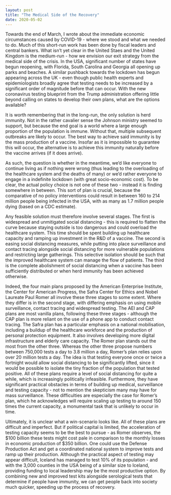 ```yaml
---
layout: post
title: "The Medical Side of the Recovery"
date: 2020-05-02
---
```


Towards the end of March, I wrote about the immediate economic circumstances caused by COVID-19 - where we stood and what we needed to do. Much of this short-run work has been done by fiscal leaders and central bankers. What isn’t yet clear in the United Staes and the United Kingdom is the medium-run - how we envision our exit strategy from the medical side of the crisis. In the USA,  significant number of states have begun reopening, with Florida, South Carolina and Georgia all opening up parks and beaches. A similar pushback towards the lockdown has begun appearing across the UK - even though public health experts and epidemiologists broadly agree that testing needs to be increased by a significant order of magnitude before that can occur. With the new coronavirus testing blueprint from the Trump administration offering little beyond calling on states to develop their own plans, what are the options available?

It is worth remembering that in the long-run, the only solution is herd immunity. Not in the rather cavalier sense the Johnson ministry seemed to support, but because the end goal is a world where a large enough proportion of the population is immune. Without that, multiple subsequent outbreaks are likely to occur. The best way to achieve said immunity is by the mass production of a vaccine. Insofar as it is impossible to guarantee this will occur, the alternative is to achieve this immunity naturally before the vaccine arrives (if it does arrive).

As such, the question is whether in the meantime, we’d like everyone to continue living as if nothing were wrong (thus leading to the overloading of the healthcare system and the deaths of many) or we’d rather everyone to engage in a indefinite lockdown (with great socio-economic cost). To be clear, the actual policy choice is not one of these two - instead it is finding somewhere in between. This sort of plan is crucial, because the comparative of no policy interventions could result in between 160 to 214 million people being infected in the USA, with as many as 1.7 million people dying (based on a CDC estimate).

Any feasible solution must therefore involve several stages. The first is widespread and unmitigated social distancing - this is required to flatten the curve because staying outside is too dangerous and could overload the healthcare system. This time should be spent building up healthcare capacity and ramping up investment in the R&D of a vaccine. The second is easing social distancing measures, while putting into place surveillance and contact tracing alongside social distancing for more vulnerable populations and restricting large gatherings. This selective isolation should be such that the improved healthcare system can manage the flow of patients. The third is the complete abolishment of social distancing when a vaccine has been sufficiently distributed or when herd immunity has been achieved otherwise. 

Indeed, the four main plans proposed by the American Enterprise Institute, the Center for American Progress, the Safra Center for Ethics and Nobel Laureate Paul Romer all involve these three stages to some extent. Where they differ is in the second stage, with differing emphasis on using mobile surveillance, contact tracing and widespread testing. The AEI and CAP plans are most vanilla plans, following these three stages - although the CAP plan is more reliant on the use of a phone app to conduct contact tracing. The Safra plan has a particular emphasis on a national mobilisation, including a buildup of the healthcare workforce and the production of personal protection equipment. It also involves developing more digital infrastructure and elderly care capacity. The Romer plan stands out the most from the other three. Whereas the other three propose numbers between 750,000 tests a day to 3.8 million a day, Romer’s plan relies upon over 20 million tests a day. The idea is that testing everyone once or twice a fortnight would allow social distancing to be significantly lifted, since it would be possible to isolate the tiny fraction of the population that tested positive. All of these plans require a level of social distancing for quite a while, which is increasingly politically infeasible. Furthermore, they have significant practical obstacles in terms of building up medical, surveillance and testing capacity - not to mention the skepticism many may have for mass surveillance. These difficulties are especially the case for Romer’s plan, which he acknowledges will require scaling up testing to around 150 times the current capacity, a monumental task that is unlikely to occur in time.

Ultimately, it is unclear what a win-scenario looks like. All of these plans are difficult and imperfect. But if political capital is limited, the acceleration of testing capacity seems to be the best to pursue - as Romer observes, the $100 billion these tests might cost pale in comparison to the monthly losses in economic production of $350 billion. One could use the Defense Production Act and get a coordinated national system to improve tests and ramp up their production. Although the practical aspect of testing may appear difficult, Iceland has managed to test 10% of its population - and with the 3,000 counties in the USA being of a similar size to Iceland, providing funding to local leadership may be the most productive option. By combining new and improved test kits alongside serological tests that determine if people have immunity, we can get people back into society much quicker, speeding up the process of recovery.
